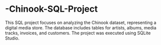 # -Chinook-SQL-Project
This SQL project focuses on analyzing the Chinook dataset, representing a digital media store. The database includes tables for artists, albums, media tracks, invoices, and customers. The project was executed using SQLite Studio.
